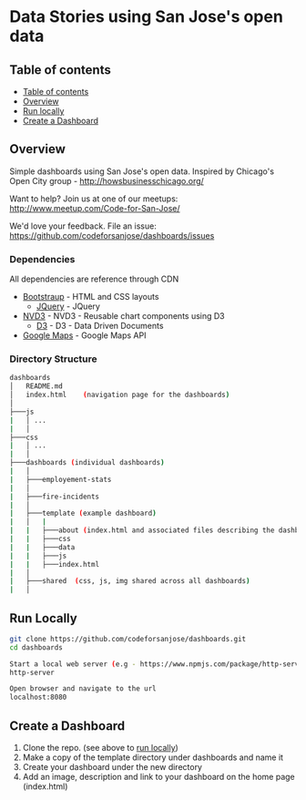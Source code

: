 # Data Stories using San Jose's open data

## Table of contents

  * [Table of contents](#table-of-contents)
  * [Overview](#overview)
  * [Run locally](#run-locally)
  * [Create a Dashboard](#create-a-dashboard)
  
## Overview
Simple dashboards using San Jose's open data.   Inspired by Chicago's Open City group - http://howsbusinesschicago.org/

Want to help?  Join us at one of our meetups: http://www.meetup.com/Code-for-San-Jose/

We'd love your feedback.  File an issue: https://github.com/codeforsanjose/dashboards/issues

### Dependencies
All dependencies are reference through CDN
* [Bootstraup](http://getbootstrap.com) - HTML and CSS layouts
  * [JQuery](https://jquery.com/) - JQuery
* [NVD3](http://nvd3.org/index.html) - NVD3 - Reusable chart components using D3
  * [D3](https://d3js.org/) - D3 - Data Driven Documents
* [Google Maps](https://developers.google.com/maps/) - Google Maps API

### Directory Structure
```bash
dashboards
│   README.md
│   index.html    (navigation page for the dashboards)
│
├───js
|   │ ...
|   │
├───css
|   │ ...
|   │
├───dashboards (individual dashboards)
|   │
|   ├───employement-stats
|   │
|   ├───fire-incidents
|   │
|   ├───template (example dashboard)
|   │   |
|   |   ├───about (index.html and associated files describing the dashboard)
|   |   ├───css 
|   |   ├───data
|   |   ├───js
|   |   ├───index.html
|   │
|   ├───shared  (css, js, img shared across all dashboards)
|   │
```

## Run Locally

```bash
git clone https://github.com/codeforsanjose/dashboards.git
cd dashboards

Start a local web server (e.g - https://www.npmjs.com/package/http-server
http-server

Open browser and navigate to the url
localhost:8080
```
## Create a Dashboard

1. Clone the repo.  (see above to [run locally](#run-locally))
2. Make a copy of the template directory under dashboards and name it
3. Create your dashboard under the new directory
4. Add an image, description and link to your dashboard on the home page (index.html)


